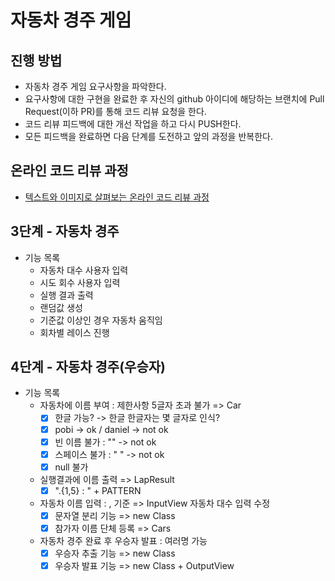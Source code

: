# 자동차 경주 게임
## 진행 방법
* 자동차 경주 게임 요구사항을 파악한다.
* 요구사항에 대한 구현을 완료한 후 자신의 github 아이디에 해당하는 브랜치에 Pull Request(이하 PR)를 통해 코드 리뷰 요청을 한다.
* 코드 리뷰 피드백에 대한 개선 작업을 하고 다시 PUSH한다.
* 모든 피드백을 완료하면 다음 단계를 도전하고 앞의 과정을 반복한다.

## 온라인 코드 리뷰 과정
* [텍스트와 이미지로 살펴보는 온라인 코드 리뷰 과정](https://github.com/next-step/nextstep-docs/tree/master/codereview)

## 3단계 - 자동차 경주
* 기능 목록
  * 자동차 대수 사용자 입력
  * 시도 회수 사용자 입력
  * 실행 결과 출력
  * 랜덤값 생성
  * 기준값 이상인 경우 자동차 움직임
  * 회차별 레이스 진행

## 4단계 - 자동차 경주(우승자)
* 기능 목록
  * 자동차에 이름 부여 : 제한사항 5글자 초과 불가 => Car
    * [x] 한글 가능? -> 한글 한글자는 몇 글자로 인식?
    * [x] pobi -> ok / daniel -> not ok
    * [x] 빈 이름 불가 : "" -> not ok
    * [x] 스페이스 불가 : "     " -> not ok
    * [x] null 불가
  * 실행결과에 이름 출력 => LapResult
    * [x] ".{1,5} : " + PATTERN
  * 자동차 이름 입력 : , 기준 => InputView 자동차 대수 입력 수정
    * [x] 문자열 분리 기능 => new Class
    * [x] 참가자 이름 단체 등록 => Cars
  * 자동차 경주 완료 후 우승자 발표 : 여러명 가능
    * [x] 우승자 추출 기능 => new Class
    * [x] 우승자 발표 기능 => new Class + OutputView